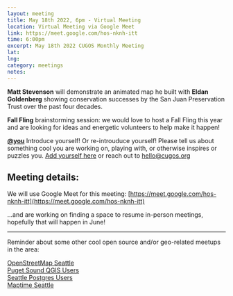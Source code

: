 ```yaml
---
layout: meeting
title: May 18th 2022, 6pm - Virtual Meeting
location: Virtual Meeting via Google Meet
link: https://meet.google.com/hos-nknh-itt
time: 6:00pm
excerpt: May 18th 2022 CUGOS Monthly Meeting
lat:
lng:
category: meetings
notes: 
---
```


**Matt Stevenson** will demonstrate an animated map he built with **Eldan Goldenberg** showing conservation successes by the San Juan Preservation Trust over the past four decades.

**Fall Fling** brainstorming session:  we would love to host a Fall Fling this year and are looking for ideas and energetic volunteers to help make it happen!

**[@you](http://cugos.org/people/)** Introduce yourself! Or re-introuduce yourself! Please tell us about something cool you are working on, playing with, or otherwise inspires or puzzles you. [Add yourself here](https://github.com/cugos/cugos.github.com/blob/master/meetings/_posts/2022-05-18-cugos_monthly.md) or reach out to hello@cugos.org

## Meeting details:

We will use Google Meet for this meeting:  [https://meet.google.com/hos-nknh-itt](https://meet.google.com/hos-nknh-itt)

...and are working on finding a space to resume in-person meetings, hopefully that will happen in June!


---

Reminder about some other cool open source and/or geo-related meetups in the area:

[OpenStreetMap Seattle](https://www.meetup.com/OpenStreetMap-Seattle/)  
[Puget Sound QGIS Users](https://www.meetup.com/Puget-Sound-QGIS-Users-Group/)  
[Seattle Postgres Users](https://www.meetup.com/Seattle-Postgres/)  
[Maptime Seattle](https://www.meetup.com/MaptimeSEA/)